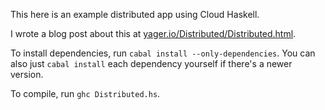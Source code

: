 This here is an example distributed app using Cloud Haskell.

I wrote a blog post about this at [yager.io/Distributed/Distributed.html](https://yager.io/Distributed/Distributed.html).

To install dependencies, run `cabal install --only-dependencies`. You can also just `cabal install` each dependency yourself if there's a newer version.

To compile, run `ghc Distributed.hs`.

